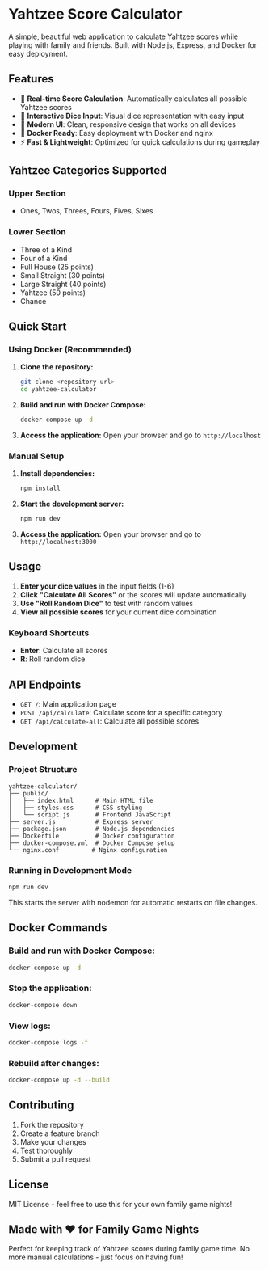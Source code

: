 # Yahtzee Score Calculator

A simple, beautiful web application to calculate Yahtzee scores while playing with family and friends. Built with Node.js, Express, and Docker for easy deployment.

## Features

- 🎲 **Real-time Score Calculation**: Automatically calculates all possible Yahtzee scores
- 🎯 **Interactive Dice Input**: Visual dice representation with easy input
- 🎨 **Modern UI**: Clean, responsive design that works on all devices
- 🚀 **Docker Ready**: Easy deployment with Docker and nginx
- ⚡ **Fast & Lightweight**: Optimized for quick calculations during gameplay

## Yahtzee Categories Supported

### Upper Section
- Ones, Twos, Threes, Fours, Fives, Sixes

### Lower Section
- Three of a Kind
- Four of a Kind
- Full House (25 points)
- Small Straight (30 points)
- Large Straight (40 points)
- Yahtzee (50 points)
- Chance

## Quick Start

### Using Docker (Recommended)

1. **Clone the repository:**
   ```bash
   git clone <repository-url>
   cd yahtzee-calculator
   ```

2. **Build and run with Docker Compose:**
   ```bash
   docker-compose up -d
   ```

3. **Access the application:**
   Open your browser and go to `http://localhost`

### Manual Setup

1. **Install dependencies:**
   ```bash
   npm install
   ```

2. **Start the development server:**
   ```bash
   npm run dev
   ```

3. **Access the application:**
   Open your browser and go to `http://localhost:3000`

## Usage

1. **Enter your dice values** in the input fields (1-6)
2. **Click "Calculate All Scores"** or the scores will update automatically
3. **Use "Roll Random Dice"** to test with random values
4. **View all possible scores** for your current dice combination

### Keyboard Shortcuts
- **Enter**: Calculate all scores
- **R**: Roll random dice

## API Endpoints

- `GET /`: Main application page
- `POST /api/calculate`: Calculate score for a specific category
- `GET /api/calculate-all`: Calculate all possible scores

## Development

### Project Structure
```
yahtzee-calculator/
├── public/
│   ├── index.html      # Main HTML file
│   ├── styles.css      # CSS styling
│   └── script.js       # Frontend JavaScript
├── server.js           # Express server
├── package.json        # Node.js dependencies
├── Dockerfile          # Docker configuration
├── docker-compose.yml  # Docker Compose setup
└── nginx.conf         # Nginx configuration
```

### Running in Development Mode
```bash
npm run dev
```

This starts the server with nodemon for automatic restarts on file changes.

## Docker Commands

### Build and run with Docker Compose:
```bash
docker-compose up -d
```

### Stop the application:
```bash
docker-compose down
```

### View logs:
```bash
docker-compose logs -f
```

### Rebuild after changes:
```bash
docker-compose up -d --build
```

## Contributing

1. Fork the repository
2. Create a feature branch
3. Make your changes
4. Test thoroughly
5. Submit a pull request

## License

MIT License - feel free to use this for your own family game nights!

## Made with ❤️ for Family Game Nights

Perfect for keeping track of Yahtzee scores during family game time. No more manual calculations - just focus on having fun!
